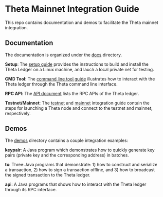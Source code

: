 # Theta Mainnet Integration Guide

This repo contains documentation and demos to facilitate the Theta mainnet integration.

## Documentation

The documentation is organized under the [docs](docs/) directory. 

**Setup**: The [setup guide](docs/setup.md) provides the instructions to build and install the Theta Ledger on a Linux machine, and lauch a local private net for testing. 

**CMD Tool**: The [command line tool guide](docs/cmd.md) illustrates how to interact with the Theta ledger through the Theta command line interface. 

**RPC API**: The [API document](docs/api.md) lists the RPC APIs of the Theta ledger. 

**Testnet/Mainnet**: The [testnet](docs/testnet.md) and [mainnet](docs/mainnet.md) integration guide contain the steps for launching a Theta node and connect to the testnet and mainnet, respectively.

## Demos

The [demos](demos/) directory contains a couple integration examples:

**keypair**: A Java program which demonstrates how to quickly generate key pairs (private key and the corresponding address) in batches.

**tx**: Three Java programs that demonstrate: 1) how to construct and serialize a transaction, 2) how to sign a transaction offline, and 3) how to broadcast the signed transaction to the Theta ledger.

**api**: A Java programs that shows how to interact with the Theta ledger through its RPC interface.
